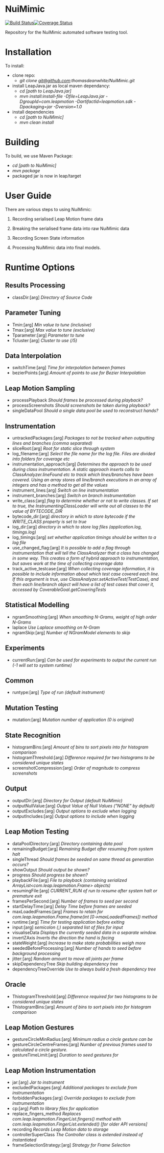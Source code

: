 # NuiMimic #
[![Build Status](https://travis-ci.org/thomasdeanwhite/NuiMimic.svg?branch=master)](https://travis-ci.org/thomasdeanwhite/NuiMimic)[![Coverage Status](https://coveralls.io/repos/github/thomasdeanwhite/NuiMimic/badge.svg?branch=master)](https://coveralls.io/github/thomasdeanwhite/NuiMimic?branch=master)

Repository for the NuiMimic automated software testing tool.

# Installation #

To install:
- clone repo:
  * *git clone git@github.com:thomasdeanwhite/NuiMimic.git*
- install LeapJava.jar as local maven dependancy:
  * *cd [path to LeapJava.jar]*
  * *mvn install:install-file -Dfile=LeapJava.jar -DgroupId=com.leapmotion -DartifactId=leapmotion.sdk -Dpackaging=jar -Dversion=1.0*
- install dependencies
  * *cd [path to NuiMimic]*
  * *mvn clean install*
  
# Building #
To build, we use Maven Package:
- *cd [path to NuiMimic]*
- *mvn package*
- packaged jar is now in leap/target

# User Guide #

There are various steps to using NuiMimic:
1. Recording serialised Leap Motion frame data

2. Breaking the serialised frame data into raw NuiMimic data

3. Recording Screen State information

4. Processing NuiMimic data into final models.

# Runtime Options
## Results Processing
- classDir:[arg]  _Directory of Source Code_

## Parameter Tuning
- Tmin:[arg]  _Min value to tune (inclusive)_
- Tmax:[arg]  _Max value to tune (exclusive)_
- Tparameter:[arg]  _Parameter to tune_
- Tcluster:[arg]  _Cluster to use (/5)_

## Data Interpolation
- switchTime:[arg]  _Time for interpolation between frames_
- bezierPoints:[arg]  _Amount of points to use for Bezier Interpolation_

## Leap Motion Sampling
- processPlayback  _Should frames be processed during playback?_
- processScreenshots  _Should screenshots be taken during playback?_
- singleDataPool  _Should a single data pool be used to reconstruct hands?_

## Instrumentation
- untrackedPackages:[arg]  _Packages to not be tracked when outputting lines and branches (comma separated)_
- sliceRoot:[arg]  _Root for static slice through system_
- log_filename:[arg]  _Select the file name for the log file. Files are divided into folders for coverage etc_
- instrumentation_approach:[arg]  _Determines the approach to be used during class instrumentation. A static approach inserts calls to ClassAnalyzer.lineFound etc to track which lines/branches have been covered. Using an array stores all line/branch executions in an array of integers and has a method to get all the values_
- instrument_lines:[arg]  _Switch on line instrumentation_
- instrument_branches:[arg]  _Switch on branch instrumentation_
- write_class:[arg]  _flag to determine whether or not to write classes. If set to true, the InstrumentingClassLoader will write out all classes to the value of BYTECODE_DIR_
- bytecode_dir:[arg]  _directory in which to store bytecode if the WRITE_CLASS property is set to true_
- log_dir:[arg]  _directory in which to store log files (application.log, timings.log)_
- log_timings:[arg]  _set whether application timings should be written to a log file_
- use_changed_flag:[arg]  _It is possible to add a flag through instrumentation that will tell the ClassAnalyzer that a class has changed in some way. This creates a form of hybrid approach to instrumentation, but saves work at the time of collecting coverage data_
- track_active_testcase:[arg]  _When collecting coverage information, it is possible to include information about which test case covered each line. If this argument is true, use ClassAnalyzer.setActiveTest(TestCase), and then each line/branch object will have a list of test cases that cover it, accessed by CoverableGoal.getCoveringTests_

## Statistical Modelling
- ngramSmoothing:[arg]  _When smoothing N-Grams, weight of high order N-Grams_
- laplace  _Use Laplace smoothing on N-Gram_
- ngramSkip:[arg]  _Number of NGramModel elements to skip_

## Experiments
- currentRun:[arg]  _Can be used for experiments to output the current run (-1 will set to system runtime)_

## Common
- runtype:[arg]  _Type of run (default instrument)_

## Mutation Testing
- mutation:[arg]  _Mutation number of application (0 is original)_

## State Recognition
- histogramBins:[arg]  _Amount of bins to sort pixels into for histogram comparison_
- histogramThreshold:[arg]  _Difference required for two histograms to be considered unique states_
- screenshotCompression:[arg]  _Order of magnitude to compress screenshots_

## Output
- outputDir:[arg]  _Directory for Output (default NuiMimic)_
- outputNullValue:[arg]  _Output Value of Null Values ("NONE" by default)_
- outputExcludes:[arg]  _Output options to exclude when logging_
- outputIncludes:[arg]  _Output options to include when logging_

## Leap Motion Testing
- dataPoolDirectory:[arg]  _Directory containing data pool_
- remainingBudget:[arg]  _Remaining Budget after resuming from system halt_
- singleThread  _Should frames be seeded on same thread as generation occurs?_
- showOutput  _Should output be shown?_
- progress  _Should progress be shown?_
- playbackFile:[arg]  _File to playback (containing serialized ArrayList<com.leap.leapmotion.Frame> objects)_
- resumingFile:[arg]  _CURRENT_RUN of run to resume after system halt or premature exit_
- framesPerSecond:[arg]  _Number of frames to seed per second_
- startDelayTime:[arg]  _Delay Time before frames are seeded_
- maxLoadedFrames:[arg]  _Frames to retain for com.leap.leapmotion.Frame.frame(int [0->maxLoadedFrames]) method_
- runtime:[arg]  _Time for testing application before exiting_
- input:[arg]  _semicolon (;) separated list of files for input_
- visualiseData  _Displays the currently seeded data in a separate window._
- invertZAxis  _Inverts the direction the hand is facing_
- stateWeight:[arg]  _Increase to make state probabilities weigh more_
- seededBeforeProcessing:[arg]  _Number of hands to seed before background processing_
- jitter:[arg]  _Random amount to move all joints per frame_
- skipDependencyTree  _Skip building dependency tree_
- dependencyTreeOverride  _Use to always build a fresh dependency tree_

## Oracle
- ThistogramThreshold:[arg]  _Difference required for two histograms to be considered unique states_
- ThistogramBins:[arg]  _Amount of bins to sort pixels into for histogram comparison_

## Leap Motion Gestures
- gestureCircleMinRadius:[arg]  _Minimum radius a circle gesture can be_
- gestureCircleCentreFrames:[arg]  _Number of previous frames used to calculated a circle gesture._
- gestureTimeLimit:[arg]  _Duration to seed gestures for_

## Leap Motion Instrumentation
- jar:[arg]  _Jar to instrument_
- excludedPackages:[arg]  _Additional packages to exclude from instrumentation_
- forbiddenPackages:[arg]  _Override packages to exclude from instrumentation_
- cp:[arg]  _Path to library files for application_
- replace_fingers_method  _Replaces com.leap.leapmotion.FingerList.fingers() method with com.leap.leapmotion.FingerList.extended() [for older API versions]_
- recording  _Records Leap Motion data to storage_
- controllerSuperClass  _The Controller class is extended instead of instantiated_
- frameSelectionStrategy:[arg]  _Strategy for Frame Selection_

